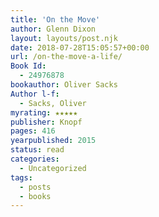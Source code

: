 ```yaml
---
title: 'On the Move'
author: Glenn Dixon
layout: layouts/post.njk
date: 2018-07-28T15:05:57+00:00
url: /on-the-move-a-life/
Book Id:
  - 24976878
bookauthor: Oliver Sacks
Author l-f:
  - Sacks, Oliver
myrating: ★★★★★
publisher: Knopf
pages: 416
yearpublished: 2015
status: read
categories:
  - Uncategorized
tags:
  - posts
  - books
---
```

